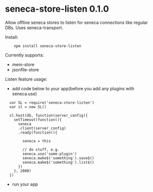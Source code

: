 # seneca-store-listen 0.1.0

Allow offline seneca stores to listen for seneca connections like regular DBs.
Uses seneca-transport.

Install:
```
    npm install seneca-store-listen
```

Currently supports:
- mem-store
- jsonfile-store

Listen feature usage:
- add code below to your app(before you add any plugins with seneca.use)
```
  var SL = require('seneca-store-listen')
  var sl = new SL()

  sl.host(db, function(server_config){
    setTimeout(function(){
      seneca
      .client(server_config)
      .ready(function(){

        seneca = this
        
        // do stuff, e.g.
        seneca.use('some-plugin')
        seneca.make$('something').save$()
        seneca.make$('something').list$()
      })
    }, 2000)
  })
```
- run your app
